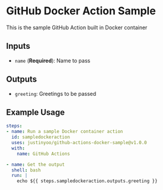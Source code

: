 # GitHub Docker Action Sample #

This is the sample GitHub Action built in Docker container


## Inputs ##

* `name` (**Required**): Name to pass

## Outputs ##

* `greeting`: Greetings to be passed


## Example Usage ##

```yaml
steps:
- name: Run a sample Docker container action
  id: sampledockeraction
  uses: justinyoo/github-actions-docker-sample@v1.0.0
  with:
    name: GitHub Actions

- name: Get the output
  shell: bash
  run: |
    echo ${{ steps.sampledockeraction.outputs.greeting }}
```
